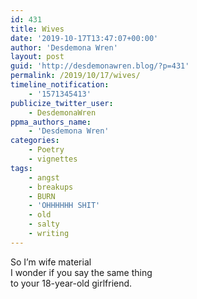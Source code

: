 ```yaml
---
id: 431
title: Wives
date: '2019-10-17T13:47:07+00:00'
author: 'Desdemona Wren'
layout: post
guid: 'http://desdemonawren.blog/?p=431'
permalink: /2019/10/17/wives/
timeline_notification:
    - '1571345413'
publicize_twitter_user:
    - DesdemonaWren
ppma_authors_name:
    - 'Desdemona Wren'
categories:
    - Poetry
    - vignettes
tags:
    - angst
    - breakups
    - BURN
    - 'OHHHHHH SHIT'
    - old
    - salty
    - writing
---
```


So I’m wife material  
I wonder if you say the same thing  
to your 18-year-old girlfriend.